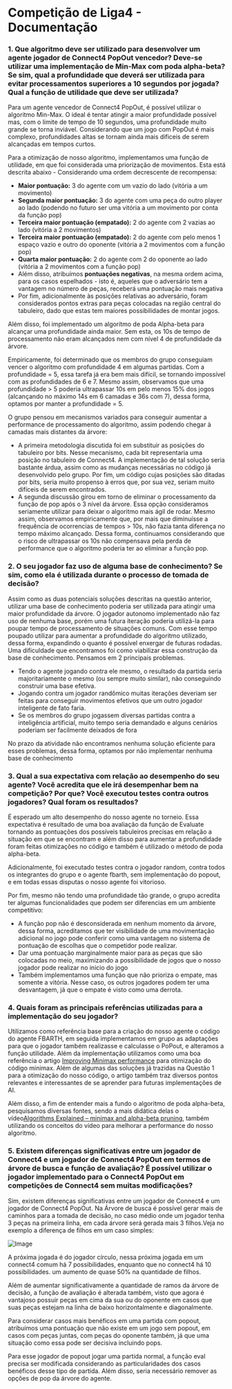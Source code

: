 # Competição de Liga4 - Documentação

### 1. Que algoritmo deve ser utilizado para desenvolver um agente jogador de Connect4 PopOut vencedor? Deve-se utilizar uma implementação de Min-Max com poda alpha-beta? Se sim, qual a profundidade que deverá ser utilizada para evitar processamentos superiores a 10 segundos por jogada? Qual a função de utilidade que deve ser utilizada?


Para um agente vencedor de Connect4 PopOut, é possível utilizar o algoritmo Min-Max. O ideal é tentar atingir a maior profundidade possível mas, com o limite de tempo de 10 segundos, uma profundidade muito grande se torna inviável. Considerando que um jogo com PopOut é mais complexo, profundidades altas se tornam ainda mais dificeis de serem alcançadas em tempos curtos. 


Para a otimização de nosso algoritmo, implementamos uma função de utilidade, em que foi considerada uma priorização de movimentos. Esta está descrita abaixo - Considerando uma ordem decrescente de recompensa:

* **Maior pontuação:** 3 do agente com um vazio do lado (vitória a um movimento)
* **Segunda maior pontuação:** 3 do agente com uma peça do outro player ao lado (podendo no futuro ser uma vitória a um movimento por conta da função pop)
* **Terceira maior pontuação (empatado):** 2 do agente com 2 vazias ao lado (vitória a 2 movimentos)
* **Terceira maior pontuação (empatado):** 2 do agente com pelo menos 1 espaço vazio e outro do oponente (vitória a 2 movimentos com a função pop)
* **Quarta maior pontuação:** 2 do agente com 2 do oponente ao lado (vitória a 2 movimentos com a função pop)
* Além disso, atribuímos **pontuações negativas**, na mesma ordem acima, para os casos espelhados - isto é, aqueles que o adversário tem a vantagem no número de peças, receberá uma pontuação mais negativa 
* Por fim, adicionalmente às posições relativas ao adversário, foram considerados pontos extras para peças colocadas na região central do tabuleiro, dado que estas tem maiores possibilidades de montar jogos.


Além disso, foi implementado um algorítmo de poda Alpha-beta para alcançar uma profundidade ainda maior. Sem esta, os 10s de tempo de processamento não eram alcançados nem com nível 4 de profundidade da árvore.


Empiricamente, foi determinado que os membros do grupo conseguiam vencer o algoritmo com profundidade 4 em algumas partidas. Com a profundidade = 5, essa tarefa já era bem mais difícil, se tornando impossível com as profundidades de 6 e 7. Mesmo assim, observamos que uma profundidade > 5 poderia ultrapassar 10s em pelo menos 15% dos jogos (alcançando no máximo 14s em 6 camadas e 36s com 7), dessa forma, optamos por manter a profundidade = 5. 


O grupo pensou em mecanismos variados para conseguir aumentar a performance de processamento do algoritmo, assim podendo chegar à camadas mais distantes da árvore:
* A primeira metodologia discutida foi em substituir as posições do tabuleiro por bits. Nesse mecanismo, cada bit representaria uma posição no tabuleiro de Connect4. A implementação de tal solução seria bastante árdua, assim como as mudanças necessárias no código já desenvolvido pelo grupo. Por fim, um código cujas posições são ditadas por bits, seria muito propenso à erros que, por sua vez, seriam muito difíceis de serem encontrados.
* A segunda discussão girou em torno de eliminar o processamento da função de pop após o 3 nível da árvore. Essa opção consideramos seriamente utilizar para deixar o algoritmo mais ágil de rodar. Mesmo assim, observamos empiricamente que, por mais que diminuísse a frequência de ocorrencias de tempos > 10s, não fazia tanta diferença no tempo máximo alcançado. Dessa forma, continuamos considerando que o risco de ultrapassar os 10s não compensava pela perda de performance que o algoritmo poderia ter ao eliminar a função pop.


### 2. O seu jogador faz uso de alguma base de conhecimento? Se sim, como ela é utilizada durante o processo de tomada de decisão?


Assim como as duas potenciais soluções descritas na questão anterior, utilizar uma base de conhecimento poderia ser utilizada para atingir uma maior profundidade da árvore. O jogador autonomo implementado não faz uso de nenhuma base, porém uma futura iteração poderia utilizá-la para poupar tempo de processamento de situações comuns. Com esse tempo poupado utilizar para aumentar a profundidade do algoritmo utilizado, dessa forma, expandindo o quanto é possível enxergar de futuras rodadas. Uma dificuldade que encontramos foi como viabilizar essa construção da base de conhecimento. Pensamos em 2 principais problemas.


* Tendo o agente jogando contra ele mesmo, o resultado da partida seria majoritariamente o mesmo (ou sempre muito similar), não conseguindo construir uma base efetiva.
* Jogando contra um jogador randômico muitas iterações deveriam ser feitas para conseguir movimentos efetivos que um outro jogador inteligente de fato faria.
* Se os membros do grupo jogassem diversas partidas contra a inteligência artificial, muito tempo seria demandado e alguns cenários poderiam ser facilmente deixados de fora


No prazo da atividade não encontramos nenhuma solução eficiente para esses problemas, dessa forma, optamos por não implementar nenhuma base de conhecimento

### 3. Qual a sua expectativa com relação ao desempenho do seu agente? Você acredita que ele irá desempenhar bem na competição? Por que? Você executou testes contra outros jogadores? Qual foram os resultados?


É esperado um alto desempenho do nosso agente no torneio. Essa expectativa é resultado de uma boa avaliação da função de Evaluate tornando as pontuações dos possíveis tabuleiros precisas em relação a situação em que se encontram e além disso para aumentar a profundidade foram feitas otimizações no código e também é utilizado o método de poda alpha-beta.


Adicionalmente, foi executado testes contra o jogador random, contra todos os integrantes do grupo e o agente fbarth, sem implementação do popout, e em todas essas disputas o nosso agente foi vitorioso.


Por fim, mesmo não tendo uma profundidade tão grande, o grupo acredita ter algumas funcionalidades que podem ser diferencias em um ambiente competitivo:


* A função pop não é desconsiderada em nenhum momento da árvore, dessa forma, acreditamos que ter visibilidade de uma movimentação adicional no jogo pode conferir como uma vantagem no sistema de pontuação de escolhas que o competidor pode realizar.
* Dar uma pontuação marginalmente maior para as peças que são colocadas no meio, maximizando a possibilidade de jogos que o nosso jogador pode realizar no inicio do jogo
* Também implementamos uma função que não prioriza o empate, mas somente a vitória. Nesse caso, os outros jogadores podem ter uma desvantagem, já que o empate é visto como uma derrota.


### 4. Quais foram as principais referências utilizadas para a implementação do seu jogador?

Utilizamos como referência base para a criação do nosso agente o código do agente FBARTH, em seguida implementamos em grupo as adaptações para que o jogador também realizasse e calculasse o PoPout, e alteramos a função utilidade. Além da implementação utilizamos como uma boa referência o artigo [Improving Minimax performance](https://levelup.gitconnected.com/improving-minimax-performance-fc82bc337dfd) para otimização do código minimax. Além de algumas das soluções já trazidas na Questão 1 para a otimização do nosso código, o artigo também traz diversos pontos relevantes e interessantes de se aprender para futuras implementações de AI. 

Além disso, a fim de entender mais a fundo o algoritmo de poda alpha-beta, pesquisamos diversas fontes, sendo a mais didática delas o vídeo[Algorithms Explained – minimax and alpha-beta pruning](https://www.youtube.com/watch?v=l-hh51ncgDI), também utilizando os conceitos do vídeo para melhorar a performance do nosso algoritmo.

### 5. Existem diferenças significativas entre um jogador de Connect4 e um jogador de Connect4 PopOut em termos de árvore de busca e função de avaliação? É possível utilizar o jogador implementado para o Connect4 PopOut em competições de Connect4 sem muitas modificações? 

Sim, existem diferenças significativas entre um jogador de Connect4 e um jogador de Connect4 PopOut. Na Árvore de busca é possível gerar mais de caminhos para a tomada de decisão, no caso médio onde um jogador tenha 3 peças na primeira linha, em cada árvore será gerada mais 3 filhos.Veja no exemplo a diferença de filhos em um caso simples:

![Image](/Users/gustavosteinbergberger/Desktop)

A próxima jogada é do jogador círculo, nessa próxima jogada em um connect4 comum há 7 possibilidades, enquanto que no connect4 há 10 possibilidades. um aumento de quase 50% na quantidade de filhos.


Além de aumentar significativamente a quantidade de ramos da árvore de decisão, a função de avaliação é alterada também, visto que agora é vantajoso possuir peças em cima da sua ou do oponente em casos que suas peças estejam na linha de baixo horizontalmente e diagonalmente.


Para considerar casos mais benéficos em uma partida com popout, atribuímos uma pontuação que não existe em um jogo sem popout, em casos com peças juntas, com peças do oponente também, já que uma situação como essa pode ser decisiva incluindo pops.


Para esse jogador de popout jogar uma partida normal, a função eval precisa ser modificada considerando as particularidades dos casos benéficos desse tipo de partida. Além disso, seria necessário remover as opções de pop da árvore do agente.
